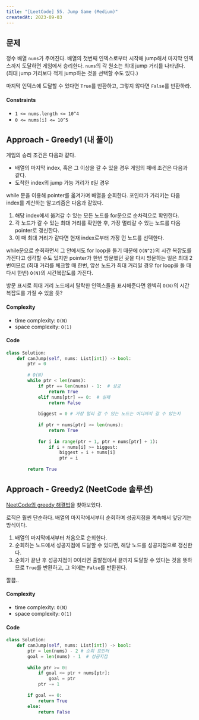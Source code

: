```yaml
---
title: "[LeetCode] 55. Jump Game (Medium)"
createdAt: 2023-09-03
---
```


## 문제 
정수 배열 `nums`가 주어진다. 배열의 첫번째 인덱스로부터 시작해 jump해서 마지막 인덱스까지 도달하면 게임에서 승리한다.
`nums`의 각 원소는 최대 jump 거리를 나타낸다. (최대 jump 거리보다 적게 jump하는 것을 선택할 수도 있다.)

마지막 인덱스에 도달할 수 있다면 `True`를 반환하고, 그렇지 않다면 `False`를 반환하라.


#### Constraints
- `1 <= nums.length <= 10^4`
- `0 <= nums[i] <= 10^5`

## Approach - Greedy1 (내 풀이)
게임의 승리 조건은 다음과 같다.
- 배열의 마지막 index, 혹은 그 이상을 갈 수 있을 경우 
게임의 패배 조건은 다음과 같다.
- 도착한 index의 jump 가능 거리가 `0`일 경우

while 문을 이용해 pointer를 옮겨가며 배열을 순회한다.
포인터가 가리키는 다음 index를 계산하는 알고리즘은 다음과 같았다.
1. 해당 index에서 옮겨갈 수 있는 모든 노드를 for문으로 순차적으로 확인한다.
2. 각 노드가 갈 수 있는 최대 거리를 확인한 후, 가장 멀리갈 수 있는 노드를 다음 pointer로 갱신한다.
3. 이 때 최대 거리가 같다면 현재 index로부터 가장 먼 노드를 선택한다.

while문으로 순회하면서 그 안에서도 for loop을 돌기 때문에 `O(N^2)`의 시간 복잡도를 가진다고 생각할 수도 있지만 pointer가 한번 방문했던 곳을 다시 방문하는 일은 최대 2번이므로 (최대 거리를 체크할 때 한번, 앞선 노드가 최대 거리일 경우 for loop을 돌 때 다시 한번) `O(N)`의 시간복잡도를 가진다.

방문 표시로 최대 거리 노드에서 탈락한 인덱스들을 표시해준다면 완벽히 `O(N)`의 시간복잡도를 가질 수 있을 듯? 

#### Complexity
- time complexity: `O(N)`
- space complexity: `O(1)`

#### Code
``` python
class Solution:
    def canJump(self, nums: List[int]) -> bool:
        ptr = 0 
        
        # O(N)
        while ptr < len(nums):
            if ptr == len(nums) - 1:  # 성공 
                return True
            elif nums[ptr] == 0:  # 실패
                return False
            
            biggest = 0 # 가장 멀리 갈 수 있는 노드는 어디까지 갈 수 있는지
            
            if ptr + nums[ptr] >= len(nums):
                return True
                
            for i in range(ptr + 1, ptr + nums[ptr] + 1):
                if i + nums[i] >= biggest:
                    biggest = i + nums[i]
                    ptr = i
            
        return True
```

## Approach - Greedy2 (NeetCode 솔루션)
[NeetCode의 greedy 해결법](https://www.youtube.com/watch?v=Yan0cv2cLy8)을 찾아보았다.

로직은 훨씬 단순하다. 배열의 마지막에서부터 순회하며 성공지점을 계속해서 앞당기는 방식이다.

1. 배열의 마지막에서부터 처음으로 순회한다.
2. 순회하는 노드에서 성공지점에 도달할 수 있다면, 해당 노드를 성공지점으로 갱신한다.
3. 순회가 끝난 후 성공지점이 0이라면 출발점에서 끝까지 도달할 수 있다는 것을 뜻하므로 `True`를 반환하고, 그 외에는 `False`를 반환한다.

깔끔.. 

#### Complexity
- time complexity: `O(N)`
- space complexity: `O(1)`

#### Code
``` python
class Solution:
    def canJump(self, nums: List[int]) -> bool:
        ptr = len(nums) - 2 # 순회 포인터
        goal = len(nums) - 1  # 성공지점
        
        while ptr >= 0:
            if goal <= ptr + nums[ptr]:
                goal = ptr
            ptr -= 1
            
        if goal == 0:
            return True
        else:
            return False
```